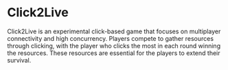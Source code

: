 # Click2Live
Click2Live is an experimental click-based game that focuses on multiplayer connectivity and high concurrency. Players compete to gather resources through clicking, with the player who clicks the most in each round winning the resources. These resources are essential for the players to extend their survival.
